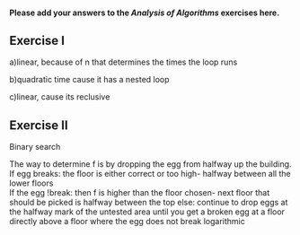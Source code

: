 #### Please add your answers to the ***Analysis of  Algorithms*** exercises here.

## Exercise I

a)linear, because of n that determines the times the loop runs


b)quadratic time cause it has a nested loop


c)linear, cause its reclusive

## Exercise II
Binary search
 
The way to determine f is by dropping the egg from halfway up the building.  
If egg breaks:
the floor is either correct or too high-
halfway between all the lower floors  
If the egg !break: 
then f is higher than the floor chosen- 
next floor that should be picked is halfway between the top
else: 
continue to drop eggs at the halfway 
mark of the untested area until you get a broken egg at a floor 
directly above a floor where the egg does not break
logarithmic



